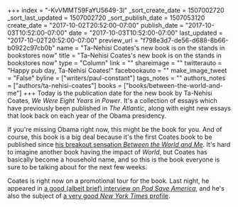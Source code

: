 +++
index = "-KvVMMT59FaYU5649-3i"
_sort_create_date = 1507002720
_sort_last_updated = 1507002720
_sort_publish_date = 1507053120
create_date = "2017-10-02T20:52:00-07:00"
publish_date = "2017-10-03T10:52:00-07:00"
date = "2017-10-03T10:52:00-07:00"
last_updated = "2017-10-02T20:52:00-07:00"
preview_url = "f798e3d7-de56-d688-8b66-b0922c97cb0b"
name = "Ta-Nehisi Coates's new book is on the stands in bookstores now"
title = "Ta-Nehisi Coates's new book is on the stands in bookstores now"
type = "Column"
link = ""
shareimage = ""
twitterauto = "Happy pub day, Ta-Nehisi Coates!"
facebookauto = ""
make_image_tweet = "False"
byline = ["writers/paul-constant"]
tags_notes = ""
authors_notes = ["authors/ta-nehisi-coates"]
books = ["books/between-the-world-and-me"]
+++
Today is the publication date for the new book by Ta-Nehisi Coates, *We Were Eight Years in Power*. It's a collection of essays which have previously been published in *The Atlantic*, along with eight new essays that look back on each year of the Obama presidency. 

If you're missing Obama right now, this might be the book for you. And of course, this book is a big deal because it's the first Coates book to be published since [his breakout sensation *Between the World and Me*](http://www.seattlereviewofbooks.com/reviews/the-seattle-of-your-nightmares/). It's hard to imagine another book having the impact of *World*, but Coates has basically become a household name, and so this is the book everyone is sure to be talking about for the next few weeks.

Coates is right now on a promotional tour for the book. Last night, he appeared in [a good (albeit brief) interview on *Pod Save America*](http://art19.com/shows/pod-save-america/episodes/82bb27c0-45ac-4c35-8c54-d41e209d1232), and he's also the subject of [a very good *New York Times* profile](https://www.nytimes.com/2017/09/29/books/ta-nehisi-coates-we-were-eight-years-in-power.html?_r=0).

